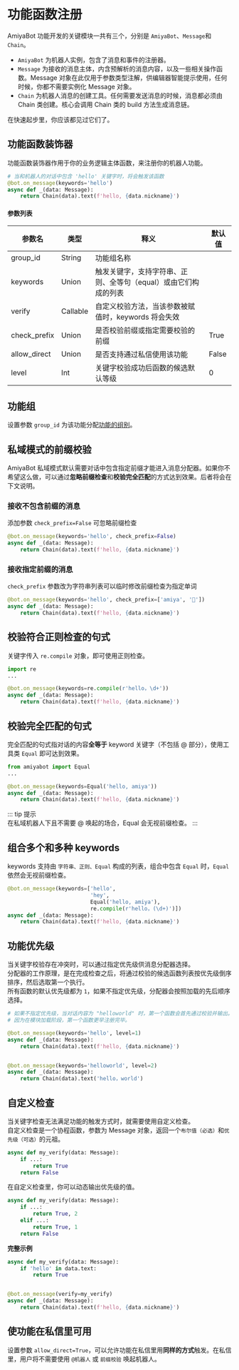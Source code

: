 # 功能函数注册

AmiyaBot 功能开发的关键模块一共有三个，分别是 `AmiyaBot`、`Message`和`Chain`。

- `AmiyaBot` 为机器人实例，包含了消息和事件的注册器。
- `Message` 为接收的消息主体，内含预解析的消息内容，以及一些相关操作函数。Message 对象在此仅用于参数类型注解，供编辑器智能提示使用，任何时候，你都不需要实例化 Message 对象。
- `Chain` 为机器人消息的创建工具。任何需要发送消息的时候，消息都必须由 Chain 类创建。核心会调用 Chain 类的 build 方法生成消息链。

在快速起步里，你应该都见过它们了。

## 功能函数装饰器

功能函数装饰器作用于你的业务逻辑主体函数，来注册你的机器人功能。

```python
# 当和机器人的对话中包含 'hello' 关键字时，将会触发该函数
@bot.on_message(keywords='hello')
async def _(data: Message):
    return Chain(data).text(f'hello, {data.nickname}')
```

#### 参数列表

| 参数名          | 类型       | 释义                                 | 默认值   |
|--------------|----------|------------------------------------|-------|
| group_id     | String   | 功能组名称                              ||
| keywords     | Union    | 触发关键字，支持字符串、正则、全等句（equal）或由它们构成的列表 ||
| verify       | Callable | 自定义校验方法，当该参数被赋值时，keywords 将会失效     ||
| check_prefix | Union    | 是否校验前缀或指定需要校验的前缀                   | True  |
| allow_direct | Union    | 是否支持通过私信使用该功能                      | False |
| level        | Int      | 关键字校验成功后函数的候选默认等级                  | 0     |

## 功能组

设置参数 `group_id` 为该功能分配[功能的组别](/develop/advanced/functionsGroup)。

## 私域模式的前缀校验

AmiyaBot 私域模式默认需要对话中包含指定前缀才能进入消息分配器。如果你不希望这么做，可以通过**忽略前缀检查**和**校验完全匹配**的方式达到效果。后者将会在下文说明。

### 接收不包含前缀的消息

添加参数 `check_prefix=False` 可忽略前缀检查

```python
@bot.on_message(keywords='hello', check_prefix=False)
async def _(data: Message):
    return Chain(data).text(f'hello, {data.nickname}')
```

### 接收指定前缀的消息

`check_prefix` 参数改为字符串列表可以临时修改前缀检查为指定单词

```python
@bot.on_message(keywords='hello', check_prefix=['amiya', '🐰'])
async def _(data: Message):
    return Chain(data).text(f'hello, {data.nickname}')
```

## 校验符合正则检查的句式

关键字传入 `re.compile` 对象，即可使用正则检查。

```python
import re
...

@bot.on_message(keywords=re.compile(r'hello，\d+'))
async def _(data: Message):
    return Chain(data).text(f'hello, {data.nickname}')
```

## 校验完全匹配的句式

完全匹配的句式指对话的内容**全等于** keyword 关键字（不包括 @ 部分），使用工具类 `Equal` 即可达到效果。

```python
from amiyabot import Equal
...

@bot.on_message(keywords=Equal('hello, amiya'))
async def _(data: Message):
    return Chain(data).text(f'hello, {data.nickname}')
```

::: tip 提示<br>
在私域机器人下且不需要 @ 唤起的场合，Equal 会无视前缀检查。
:::

## 组合多个和多种 keywords

keywords 支持由 `字符串、正则、Equal` 构成的列表，组合中包含 `Equal` 时，`Equal` 依然会无视前缀检查。

```python
@bot.on_message(keywords=['hello',
                          'hey',
                          Equal('hello, amiya'),
                          re.compile(r'hello，(\d+)')])
async def _(data: Message):
    return Chain(data).text(f'hello, {data.nickname}')
```

## 功能优先级

当关键字校验存在冲突时，可以通过指定优先级供消息分配器选择。<br>
分配器的工作原理，是在完成检查之后，将通过校验的候选函数列表按优先级倒序排序，然后选取第一个执行。<br>
所有函数的默认优先级都为 `1`，如果不指定优先级，分配器会按照加载的先后顺序选择。

```python
# 如果不指定优先级，当对话内容为 "helloworld" 时，第一个函数会首先通过校验并输出。
# 因为在模块加载阶段，第一个函数更早注册完毕。

@bot.on_message(keywords='hello', level=1)
async def _(data: Message):
    return Chain(data).text(f'hello, {data.nickname}')


@bot.on_message(keywords='helloworld', level=2)
async def _(data: Message):
    return Chain(data).text('hello，world')
```

## 自定义检查

当关键字检查无法满足功能的触发方式时，就需要使用自定义检查。<br>
自定义检查是一个协程函数，参数为 Message 对象，返回一个`布尔值（必选）`和`优先级（可选）`的元祖。

```python
async def my_verify(data: Message):
    if ...:
        return True
    return False
```

在自定义检查里，你可以动态输出优先级的值。

```python {3,5}
async def my_verify(data: Message):
    if ...:
        return True, 2
    elif ...:
        return True, 1
    return False
```

**完整示例**

```python {10}
async def my_verify(data: Message):
    if 'hello' in data.text:
        return True


@bot.on_message(verify=my_verify)
async def _(data: Message):
    return Chain(data).text(f'hello, {data.nickname}')
```

## 使功能在私信里可用

设置参数 `allow_direct=True`，可以允许功能在私信里用**同样的方式**触发。在私信里，用户将不需要使用 `@机器人` 或 `前缀校验` 唤起机器人。
